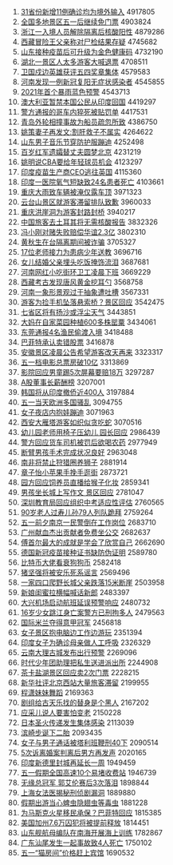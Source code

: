 1. [31省份新增11例确诊均为境外输入](http://www.baidu.com/baidu?cl=3&tn=SE_baiduhomet8_jmjb7mjw&rsv_dl=fyb_top&fr=top1000&wd=31%CA%A1%B7%DD%D0%C2%D4%F611%C0%FD%C8%B7%D5%EF%BE%F9%CE%AA%BE%B3%CD%E2%CA%E4%C8%EB) 4917805
1. [全国多地景区五一后继续免门票](http://www.baidu.com/baidu?cl=3&tn=SE_baiduhomet8_jmjb7mjw&rsv_dl=fyb_top&fr=top1000&wd=%C8%AB%B9%FA%B6%E0%B5%D8%BE%B0%C7%F8%CE%E5%D2%BB%BA%F3%BC%CC%D0%F8%C3%E2%C3%C5%C6%B1) 4903824
1. [浙江一入境人员解除隔离后核酸阳性](http://www.baidu.com/baidu?cl=3&tn=SE_baiduhomet8_jmjb7mjw&rsv_dl=fyb_top&fr=top1000&wd=%D5%E3%BD%AD%D2%BB%C8%EB%BE%B3%C8%CB%D4%B1%BD%E2%B3%FD%B8%F4%C0%EB%BA%F3%BA%CB%CB%E1%D1%F4%D0%D4) 4879286
1. [西藏冒险王父亲称对尸检结果存疑](http://www.baidu.com/baidu?cl=3&tn=SE_baiduhomet8_jmjb7mjw&rsv_dl=fyb_top&fr=top1000&wd=%CE%F7%B2%D8%C3%B0%CF%D5%CD%F5%B8%B8%C7%D7%B3%C6%B6%D4%CA%AC%BC%EC%BD%E1%B9%FB%B4%E6%D2%C9) 4745682
1. [山东接种疫苗后可升级为金色健康码](http://www.baidu.com/baidu?cl=3&tn=SE_baiduhomet8_jmjb7mjw&rsv_dl=fyb_top&fr=top1000&wd=%C9%BD%B6%AB%BD%D3%D6%D6%D2%DF%C3%E7%BA%F3%BF%C9%C9%FD%BC%B6%CE%AA%BD%F0%C9%AB%BD%A1%BF%B5%C2%EB) 4732190
1. [湖北一景区人太多游客大喊退票](http://www.baidu.com/baidu?cl=3&tn=SE_baiduhomet8_jmjb7mjw&rsv_dl=fyb_top&fr=top1000&wd=%BA%FE%B1%B1%D2%BB%BE%B0%C7%F8%C8%CB%CC%AB%B6%E0%D3%CE%BF%CD%B4%F3%BA%B0%CD%CB%C6%B1) 4708511
1. [卫国戍边英雄获评五四奖章集体](http://www.baidu.com/baidu?cl=3&tn=SE_baiduhomet8_jmjb7mjw&rsv_dl=fyb_top&fr=top1000&wd=%CE%C0%B9%FA%CA%F9%B1%DF%D3%A2%D0%DB%BB%F1%C6%C0%CE%E5%CB%C4%BD%B1%D5%C2%BC%AF%CC%E5) 4579583
1. [河南发现一例新冠复阳无症状感染者](http://www.baidu.com/baidu?cl=3&tn=SE_baiduhomet8_jmjb7mjw&rsv_dl=fyb_top&fr=top1000&wd=%BA%D3%C4%CF%B7%A2%CF%D6%D2%BB%C0%FD%D0%C2%B9%DA%B8%B4%D1%F4%CE%DE%D6%A2%D7%B4%B8%D0%C8%BE%D5%DF) 4545855
1. [2021年首个暴雨蓝色预警](http://www.baidu.com/baidu?cl=3&tn=SE_baiduhomet8_jmjb7mjw&rsv_dl=fyb_top&fr=top1000&wd=2021%C4%EA%CA%D7%B8%F6%B1%A9%D3%EA%C0%B6%C9%AB%D4%A4%BE%AF) 4543713
1. [澳大利亚暂禁本国公民从印度回国](http://www.baidu.com/baidu?cl=3&tn=SE_baiduhomet8_jmjb7mjw&rsv_dl=fyb_top&fr=top1000&wd=%B0%C4%B4%F3%C0%FB%D1%C7%D4%DD%BD%FB%B1%BE%B9%FA%B9%AB%C3%F1%B4%D3%D3%A1%B6%C8%BB%D8%B9%FA) 4419297
1. [警方通报的哥车内猝死被贴罚单](http://www.baidu.com/baidu?cl=3&tn=SE_baiduhomet8_jmjb7mjw&rsv_dl=fyb_top&fr=top1000&wd=%BE%AF%B7%BD%CD%A8%B1%A8%B5%C4%B8%E7%B3%B5%C4%DA%E2%A7%CB%C0%B1%BB%CC%F9%B7%A3%B5%A5) 4417531
1. [青岛外轮相撞事故为船员疏忽所致](http://www.baidu.com/baidu?cl=3&tn=SE_baiduhomet8_jmjb7mjw&rsv_dl=fyb_top&fr=top1000&wd=%C7%E0%B5%BA%CD%E2%C2%D6%CF%E0%D7%B2%CA%C2%B9%CA%CE%AA%B4%AC%D4%B1%CA%E8%BA%F6%CB%F9%D6%C2) 4386750
1. [姚策妻子再发文:割肝救子不属实](http://www.baidu.com/baidu?cl=3&tn=SE_baiduhomet8_jmjb7mjw&rsv_dl=fyb_top&fr=top1000&wd=%D2%A6%B2%DF%C6%DE%D7%D3%D4%D9%B7%A2%CE%C4%3A%B8%EE%B8%CE%BE%C8%D7%D3%B2%BB%CA%F4%CA%B5) 4264622
1. [山东男子音乐节穿防护服蹦迪](http://www.baidu.com/baidu?cl=3&tn=SE_baiduhomet8_jmjb7mjw&rsv_dl=fyb_top&fr=top1000&wd=%C9%BD%B6%AB%C4%D0%D7%D3%D2%F4%C0%D6%BD%DA%B4%A9%B7%C0%BB%A4%B7%FE%B1%C4%B5%CF) 4252498
1. [百岁红军遗孀替丈夫圆梦北京](http://www.baidu.com/baidu?cl=3&tn=SE_baiduhomet8_jmjb7mjw&rsv_dl=fyb_top&fr=top1000&wd=%B0%D9%CB%EA%BA%EC%BE%FC%D2%C5%E6%D7%CC%E6%D5%C9%B7%F2%D4%B2%C3%CE%B1%B1%BE%A9) 4231219
1. [姚明说CBA要给年轻球员机会](http://www.baidu.com/baidu?cl=3&tn=SE_baiduhomet8_jmjb7mjw&rsv_dl=fyb_top&fr=top1000&wd=%D2%A6%C3%F7%CB%B5CBA%D2%AA%B8%F8%C4%EA%C7%E1%C7%F2%D4%B1%BB%FA%BB%E1) 4123297
1. [印度疫苗生产商CEO逃往英国](http://www.baidu.com/baidu?cl=3&tn=SE_baiduhomet8_jmjb7mjw&rsv_dl=fyb_top&fr=top1000&wd=%D3%A1%B6%C8%D2%DF%C3%E7%C9%FA%B2%FA%C9%CCCEO%CC%D3%CD%F9%D3%A2%B9%FA) 4115360
1. [印度一医院氧气短缺致24名患者死亡](http://www.baidu.com/baidu?cl=3&tn=SE_baiduhomet8_jmjb7mjw&rsv_dl=fyb_top&fr=top1000&wd=%D3%A1%B6%C8%D2%BB%D2%BD%D4%BA%D1%F5%C6%F8%B6%CC%C8%B1%D6%C224%C3%FB%BB%BC%D5%DF%CB%C0%CD%F6) 4103661
1. [重庆大雨致车辆被淹仅露车顶](http://www.baidu.com/baidu?cl=3&tn=SE_baiduhomet8_jmjb7mjw&rsv_dl=fyb_top&fr=top1000&wd=%D6%D8%C7%EC%B4%F3%D3%EA%D6%C2%B3%B5%C1%BE%B1%BB%D1%CD%BD%F6%C2%B6%B3%B5%B6%A5) 3971323
1. [云台山景区就游客滞留排队致歉](http://www.baidu.com/baidu?cl=3&tn=SE_baiduhomet8_jmjb7mjw&rsv_dl=fyb_top&fr=top1000&wd=%D4%C6%CC%A8%C9%BD%BE%B0%C7%F8%BE%CD%D3%CE%BF%CD%D6%CD%C1%F4%C5%C5%B6%D3%D6%C2%C7%B8) 3960033
1. [重庆洪崖洞为游客封路封桥](http://www.baidu.com/baidu?cl=3&tn=SE_baiduhomet8_jmjb7mjw&rsv_dl=fyb_top&fr=top1000&wd=%D6%D8%C7%EC%BA%E9%D1%C2%B6%B4%CE%AA%D3%CE%BF%CD%B7%E2%C2%B7%B7%E2%C7%C5) 3940217
1. [中国旅客去土耳其将无需核酸报告](http://www.baidu.com/baidu?cl=3&tn=SE_baiduhomet8_jmjb7mjw&rsv_dl=fyb_top&fr=top1000&wd=%D6%D0%B9%FA%C2%C3%BF%CD%C8%A5%CD%C1%B6%FA%C6%E4%BD%AB%CE%DE%D0%E8%BA%CB%CB%E1%B1%A8%B8%E6) 3832326
1. [冯小刚对赌失败赔偿华谊2.3亿](http://www.baidu.com/baidu?cl=3&tn=SE_baiduhomet8_jmjb7mjw&rsv_dl=fyb_top&fr=top1000&wd=%B7%EB%D0%A1%B8%D5%B6%D4%B6%C4%CA%A7%B0%DC%C5%E2%B3%A5%BB%AA%D2%EA2.3%D2%DA) 3802310
1. [黄秋生在台隔离期间被诈骗](http://www.baidu.com/baidu?cl=3&tn=SE_baiduhomet8_jmjb7mjw&rsv_dl=fyb_top&fr=top1000&wd=%BB%C6%C7%EF%C9%FA%D4%DA%CC%A8%B8%F4%C0%EB%C6%DA%BC%E4%B1%BB%D5%A9%C6%AD) 3705327
1. [17位老师接力为患病少年送教](http://www.baidu.com/baidu?cl=3&tn=SE_baiduhomet8_jmjb7mjw&rsv_dl=fyb_top&fr=top1000&wd=17%CE%BB%C0%CF%CA%A6%BD%D3%C1%A6%CE%AA%BB%BC%B2%A1%C9%D9%C4%EA%CB%CD%BD%CC) 3696716
1. [女儿结婚父亲埋头吃饭掩饰流泪](http://www.baidu.com/baidu?cl=3&tn=SE_baiduhomet8_jmjb7mjw&rsv_dl=fyb_top&fr=top1000&wd=%C5%AE%B6%F9%BD%E1%BB%E9%B8%B8%C7%D7%C2%F1%CD%B7%B3%D4%B7%B9%D1%DA%CA%CE%C1%F7%C0%E1) 3687681
1. [河南网红小吃街环卫工凌晨下班](http://www.baidu.com/baidu?cl=3&tn=SE_baiduhomet8_jmjb7mjw&rsv_dl=fyb_top&fr=top1000&wd=%BA%D3%C4%CF%CD%F8%BA%EC%D0%A1%B3%D4%BD%D6%BB%B7%CE%C0%B9%A4%C1%E8%B3%BF%CF%C2%B0%E0) 3669229
1. [西藏考古发现唐风黄金挖耳勺](http://www.baidu.com/baidu?cl=3&tn=SE_baiduhomet8_jmjb7mjw&rsv_dl=fyb_top&fr=top1000&wd=%CE%F7%B2%D8%BF%BC%B9%C5%B7%A2%CF%D6%CC%C6%B7%E7%BB%C6%BD%F0%CD%DA%B6%FA%C9%D7) 3568758
1. [河南一象形景观过于抽象遭吐槽](http://www.baidu.com/baidu?cl=3&tn=SE_baiduhomet8_jmjb7mjw&rsv_dl=fyb_top&fr=top1000&wd=%BA%D3%C4%CF%D2%BB%CF%F3%D0%CE%BE%B0%B9%DB%B9%FD%D3%DA%B3%E9%CF%F3%D4%E2%CD%C2%B2%DB) 3567331
1. [游客为捡手机坠落悬索桥？景区回应](http://www.baidu.com/baidu?cl=3&tn=SE_baiduhomet8_jmjb7mjw&rsv_dl=fyb_top&fr=top1000&wd=%D3%CE%BF%CD%CE%AA%BC%F1%CA%D6%BB%FA%D7%B9%C2%E4%D0%FC%CB%F7%C7%C5%A3%BF%BE%B0%C7%F8%BB%D8%D3%A6) 3542475
1. [七省区将有扬沙或浮尘天气](http://www.baidu.com/baidu?cl=3&tn=SE_baiduhomet8_jmjb7mjw&rsv_dl=fyb_top&fr=top1000&wd=%C6%DF%CA%A1%C7%F8%BD%AB%D3%D0%D1%EF%C9%B3%BB%F2%B8%A1%B3%BE%CC%EC%C6%F8) 3443851
1. [大妈在自家菜园种植600多株罂粟](http://www.baidu.com/baidu?cl=3&tn=SE_baiduhomet8_jmjb7mjw&rsv_dl=fyb_top&fr=top1000&wd=%B4%F3%C2%E8%D4%DA%D7%D4%BC%D2%B2%CB%D4%B0%D6%D6%D6%B2600%B6%E0%D6%EA%F3%BF%CB%DA) 3434061
1. [东莞通报4名渔民偷渡入境](http://www.baidu.com/baidu?cl=3&tn=SE_baiduhomet8_jmjb7mjw&rsv_dl=fyb_top&fr=top1000&wd=%B6%AB%DD%B8%CD%A8%B1%A84%C3%FB%D3%E6%C3%F1%CD%B5%B6%C9%C8%EB%BE%B3) 3418488
1. [巴菲特承认卖错股票](http://www.baidu.com/baidu?cl=3&tn=SE_baiduhomet8_jmjb7mjw&rsv_dl=fyb_top&fr=top1000&wd=%B0%CD%B7%C6%CC%D8%B3%D0%C8%CF%C2%F4%B4%ED%B9%C9%C6%B1) 3416878
1. [安徽景区凌晨公告希望游客改天再来](http://www.baidu.com/baidu?cl=3&tn=SE_baiduhomet8_jmjb7mjw&rsv_dl=fyb_top&fr=top1000&wd=%B0%B2%BB%D5%BE%B0%C7%F8%C1%E8%B3%BF%B9%AB%B8%E6%CF%A3%CD%FB%D3%CE%BF%CD%B8%C4%CC%EC%D4%D9%C0%B4) 3323317
1. [五一档电影总票房破10亿](http://www.baidu.com/baidu?cl=3&tn=SE_baiduhomet8_jmjb7mjw&rsv_dl=fyb_top&fr=top1000&wd=%CE%E5%D2%BB%B5%B5%B5%E7%D3%B0%D7%DC%C6%B1%B7%BF%C6%C610%D2%DA) 3313869
1. [影院回应男童踢5次屏幕要赔18万](http://www.baidu.com/baidu?cl=3&tn=SE_baiduhomet8_jmjb7mjw&rsv_dl=fyb_top&fr=top1000&wd=%D3%B0%D4%BA%BB%D8%D3%A6%C4%D0%CD%AF%CC%DF5%B4%CE%C6%C1%C4%BB%D2%AA%C5%E218%CD%F2) 3297287
1. [A股董事长薪酬榜](http://www.baidu.com/baidu?cl=3&tn=SE_baiduhomet8_jmjb7mjw&rsv_dl=fyb_top&fr=top1000&wd=A%B9%C9%B6%AD%CA%C2%B3%A4%D0%BD%B3%EA%B0%F1) 3207001
1. [韩国将从印度撤侨近400人](http://www.baidu.com/baidu?cl=3&tn=SE_baiduhomet8_jmjb7mjw&rsv_dl=fyb_top&fr=top1000&wd=%BA%AB%B9%FA%BD%AB%B4%D3%D3%A1%B6%C8%B3%B7%C7%C8%BD%FC400%C8%CB) 3197884
1. [五一当天欧洲多国骚乱](http://www.baidu.com/baidu?cl=3&tn=SE_baiduhomet8_jmjb7mjw&rsv_dl=fyb_top&fr=top1000&wd=%CE%E5%D2%BB%B5%B1%CC%EC%C5%B7%D6%DE%B6%E0%B9%FA%C9%A7%C2%D2) 3094755
1. [女子夜店内抱娃蹦迪](http://www.baidu.com/baidu?cl=3&tn=SE_baiduhomet8_jmjb7mjw&rsv_dl=fyb_top&fr=top1000&wd=%C5%AE%D7%D3%D2%B9%B5%EA%C4%DA%B1%A7%CD%DE%B1%C4%B5%CF) 3071963
1. [西安大雁塔游客如织似贪吃蛇](http://www.baidu.com/baidu?cl=3&tn=SE_baiduhomet8_jmjb7mjw&rsv_dl=fyb_top&fr=top1000&wd=%CE%F7%B0%B2%B4%F3%D1%E3%CB%FE%D3%CE%BF%CD%C8%E7%D6%AF%CB%C6%CC%B0%B3%D4%C9%DF) 3070516
1. [幼儿园老师用椅子压幼儿 园长回应](http://www.baidu.com/baidu?cl=3&tn=SE_baiduhomet8_jmjb7mjw&rsv_dl=fyb_top&fr=top1000&wd=%D3%D7%B6%F9%D4%B0%C0%CF%CA%A6%D3%C3%D2%CE%D7%D3%D1%B9%D3%D7%B6%F9%20%D4%B0%B3%A4%BB%D8%D3%A6) 2986439
1. [警方回应货车司机被罚后欲喝农药](http://www.baidu.com/baidu?cl=3&tn=SE_baiduhomet8_jmjb7mjw&rsv_dl=fyb_top&fr=top1000&wd=%BE%AF%B7%BD%BB%D8%D3%A6%BB%F5%B3%B5%CB%BE%BB%FA%B1%BB%B7%A3%BA%F3%D3%FB%BA%C8%C5%A9%D2%A9) 2977949
1. [断臂男孩手术完成状况良好](http://www.baidu.com/baidu?cl=3&tn=SE_baiduhomet8_jmjb7mjw&rsv_dl=fyb_top&fr=top1000&wd=%B6%CF%B1%DB%C4%D0%BA%A2%CA%D6%CA%F5%CD%EA%B3%C9%D7%B4%BF%F6%C1%BC%BA%C3) 2963048
1. [南非将禁止狩猎圈养狮子](http://www.baidu.com/baidu?cl=3&tn=SE_baiduhomet8_jmjb7mjw&rsv_dl=fyb_top&fr=top1000&wd=%C4%CF%B7%C7%BD%AB%BD%FB%D6%B9%E1%F7%C1%D4%C8%A6%D1%F8%CA%A8%D7%D3) 2881914
1. [章子怡小苹果手挽手逛街](http://www.baidu.com/baidu?cl=3&tn=SE_baiduhomet8_jmjb7mjw&rsv_dl=fyb_top&fr=top1000&wd=%D5%C2%D7%D3%E2%F9%D0%A1%C6%BB%B9%FB%CA%D6%CD%EC%CA%D6%B9%E4%BD%D6) 2873721
1. [园方回应饲养员直播给猴子化妆](http://www.baidu.com/baidu?cl=3&tn=SE_baiduhomet8_jmjb7mjw&rsv_dl=fyb_top&fr=top1000&wd=%D4%B0%B7%BD%BB%D8%D3%A6%CB%C7%D1%F8%D4%B1%D6%B1%B2%A5%B8%F8%BA%EF%D7%D3%BB%AF%D7%B1) 2859341
1. [男孩坐长城上写作文 景区回应](http://www.baidu.com/baidu?cl=3&tn=SE_baiduhomet8_jmjb7mjw&rsv_dl=fyb_top&fr=top1000&wd=%C4%D0%BA%A2%D7%F8%B3%A4%B3%C7%C9%CF%D0%B4%D7%F7%CE%C4%20%BE%B0%C7%F8%BB%D8%D3%A6) 2781047
1. [深圳教育局回应组织中考适应性评估](http://www.baidu.com/baidu?cl=3&tn=SE_baiduhomet8_jmjb7mjw&rsv_dl=fyb_top&fr=top1000&wd=%C9%EE%DB%DA%BD%CC%D3%FD%BE%D6%BB%D8%D3%A6%D7%E9%D6%AF%D6%D0%BF%BC%CA%CA%D3%A6%D0%D4%C6%C0%B9%C0) 2760565
1. [90岁老人过寿儿孙79人列队跪拜](http://www.baidu.com/baidu?cl=3&tn=SE_baiduhomet8_jmjb7mjw&rsv_dl=fyb_top&fr=top1000&wd=90%CB%EA%C0%CF%C8%CB%B9%FD%CA%D9%B6%F9%CB%EF79%C8%CB%C1%D0%B6%D3%B9%F2%B0%DD) 2759264
1. [五一前夕南京一民警倒在工作岗位](http://www.baidu.com/baidu?cl=3&tn=SE_baiduhomet8_jmjb7mjw&rsv_dl=fyb_top&fr=top1000&wd=%CE%E5%D2%BB%C7%B0%CF%A6%C4%CF%BE%A9%D2%BB%C3%F1%BE%AF%B5%B9%D4%DA%B9%A4%D7%F7%B8%DA%CE%BB) 2683710
1. [广州献血杰出贡献者免费坐公交](http://www.baidu.com/baidu?cl=3&tn=SE_baiduhomet8_jmjb7mjw&rsv_dl=fyb_top&fr=top1000&wd=%B9%E3%D6%DD%CF%D7%D1%AA%BD%DC%B3%F6%B9%B1%CF%D7%D5%DF%C3%E2%B7%D1%D7%F8%B9%AB%BD%BB) 2682637
1. [傅首尔最大的成就是学会了欣赏自己](http://www.baidu.com/baidu?cl=3&tn=SE_baiduhomet8_jmjb7mjw&rsv_dl=fyb_top&fr=top1000&wd=%B8%B5%CA%D7%B6%FB%D7%EE%B4%F3%B5%C4%B3%C9%BE%CD%CA%C7%D1%A7%BB%E1%C1%CB%D0%C0%C9%CD%D7%D4%BC%BA) 2662690
1. [德国新冠疫苗接种证书缺防伪证明](http://www.baidu.com/baidu?cl=3&tn=SE_baiduhomet8_jmjb7mjw&rsv_dl=fyb_top&fr=top1000&wd=%B5%C2%B9%FA%D0%C2%B9%DA%D2%DF%C3%E7%BD%D3%D6%D6%D6%A4%CA%E9%C8%B1%B7%C0%CE%B1%D6%A4%C3%F7) 2589780
1. [比特币大佬看衰狗狗币](http://www.baidu.com/baidu?cl=3&tn=SE_baiduhomet8_jmjb7mjw&rsv_dl=fyb_top&fr=top1000&wd=%B1%C8%CC%D8%B1%D2%B4%F3%C0%D0%BF%B4%CB%A5%B9%B7%B9%B7%B1%D2) 2582418
1. [猪坚强将被安乐死系谣言](http://www.baidu.com/baidu?cl=3&tn=SE_baiduhomet8_jmjb7mjw&rsv_dl=fyb_top&fr=top1000&wd=%D6%ED%BC%E1%C7%BF%BD%AB%B1%BB%B0%B2%C0%D6%CB%C0%CF%B5%D2%A5%D1%D4) 2569496
1. [一家四口爬野长城父亲跌落15米断崖](http://www.baidu.com/baidu?cl=3&tn=SE_baiduhomet8_jmjb7mjw&rsv_dl=fyb_top&fr=top1000&wd=%D2%BB%BC%D2%CB%C4%BF%DA%C5%C0%D2%B0%B3%A4%B3%C7%B8%B8%C7%D7%B5%F8%C2%E415%C3%D7%B6%CF%D1%C2) 2503958
1. [新娘闺蜜拉横幅喊话新郎](http://www.baidu.com/baidu?cl=3&tn=SE_baiduhomet8_jmjb7mjw&rsv_dl=fyb_top&fr=top1000&wd=%D0%C2%C4%EF%B9%EB%C3%DB%C0%AD%BA%E1%B7%F9%BA%B0%BB%B0%D0%C2%C0%C9) 2483397
1. [大兴机场启动航班延误预警响应](http://www.baidu.com/baidu?cl=3&tn=SE_baiduhomet8_jmjb7mjw&rsv_dl=fyb_top&fr=top1000&wd=%B4%F3%D0%CB%BB%FA%B3%A1%C6%F4%B6%AF%BA%BD%B0%E0%D1%D3%CE%F3%D4%A4%BE%AF%CF%EC%D3%A6) 2480732
1. [16岁少女跳江身亡案警方已刑拘多人](http://www.baidu.com/baidu?cl=3&tn=SE_baiduhomet8_jmjb7mjw&rsv_dl=fyb_top&fr=top1000&wd=16%CB%EA%C9%D9%C5%AE%CC%F8%BD%AD%C9%ED%CD%F6%B0%B8%BE%AF%B7%BD%D2%D1%D0%CC%BE%D0%B6%E0%C8%CB) 2479563
1. [国际米兰夺得意甲冠军](http://www.baidu.com/baidu?cl=3&tn=SE_baiduhomet8_jmjb7mjw&rsv_dl=fyb_top&fr=top1000&wd=%B9%FA%BC%CA%C3%D7%C0%BC%B6%E1%B5%C3%D2%E2%BC%D7%B9%DA%BE%FC) 2456818
1. [女子景区抱电脑边工作边游玩](http://www.baidu.com/baidu?cl=3&tn=SE_baiduhomet8_jmjb7mjw&rsv_dl=fyb_top&fr=top1000&wd=%C5%AE%D7%D3%BE%B0%C7%F8%B1%A7%B5%E7%C4%D4%B1%DF%B9%A4%D7%F7%B1%DF%D3%CE%CD%E6) 2351394
1. [印度女子为确诊母亲做人工呼吸](http://www.baidu.com/baidu?cl=3&tn=SE_baiduhomet8_jmjb7mjw&rsv_dl=fyb_top&fr=top1000&wd=%D3%A1%B6%C8%C5%AE%D7%D3%CE%AA%C8%B7%D5%EF%C4%B8%C7%D7%D7%F6%C8%CB%B9%A4%BA%F4%CE%FC) 2326329
1. [云南大理古城发布出行预警](http://www.baidu.com/baidu?cl=3&tn=SE_baiduhomet8_jmjb7mjw&rsv_dl=fyb_top&fr=top1000&wd=%D4%C6%C4%CF%B4%F3%C0%ED%B9%C5%B3%C7%B7%A2%B2%BC%B3%F6%D0%D0%D4%A4%BE%AF) 2269096
1. [时代少年团助理把私生送进派出所](http://www.baidu.com/baidu?cl=3&tn=SE_baiduhomet8_jmjb7mjw&rsv_dl=fyb_top&fr=top1000&wd=%CA%B1%B4%FA%C9%D9%C4%EA%CD%C5%D6%FA%C0%ED%B0%D1%CB%BD%C9%FA%CB%CD%BD%F8%C5%C9%B3%F6%CB%F9) 2244908
1. [茶卡盐湖景区回应卖2次门票](http://www.baidu.com/baidu?cl=3&tn=SE_baiduhomet8_jmjb7mjw&rsv_dl=fyb_top&fr=top1000&wd=%B2%E8%BF%A8%D1%CE%BA%FE%BE%B0%C7%F8%BB%D8%D3%A6%C2%F42%B4%CE%C3%C5%C6%B1) 2228215
1. [新华社评北京西站大量旅客滞留](http://www.baidu.com/baidu?cl=3&tn=SE_baiduhomet8_jmjb7mjw&rsv_dl=fyb_top&fr=top1000&wd=%D0%C2%BB%AA%C9%E7%C6%C0%B1%B1%BE%A9%CE%F7%D5%BE%B4%F3%C1%BF%C2%C3%BF%CD%D6%CD%C1%F4) 2199955
1. [程潇妹妹舞蹈](http://www.baidu.com/baidu?cl=3&tn=SE_baiduhomet8_jmjb7mjw&rsv_dl=fyb_top&fr=top1000&wd=%B3%CC%E4%EC%C3%C3%C3%C3%CE%E8%B5%B8) 2169363
1. [剧组给古天乐找的替身是个黑人](http://www.baidu.com/baidu?cl=3&tn=SE_baiduhomet8_jmjb7mjw&rsv_dl=fyb_top&fr=top1000&wd=%BE%E7%D7%E9%B8%F8%B9%C5%CC%EC%C0%D6%D5%D2%B5%C4%CC%E6%C9%ED%CA%C7%B8%F6%BA%DA%C8%CB) 2167202
1. [应采儿说人要害怕变老](http://www.baidu.com/baidu?cl=3&tn=SE_baiduhomet8_jmjb7mjw&rsv_dl=fyb_top&fr=top1000&wd=%D3%A6%B2%C9%B6%F9%CB%B5%C8%CB%D2%AA%BA%A6%C5%C2%B1%E4%C0%CF) 2150228
1. [日本圣火传递发生集体感染](http://www.baidu.com/baidu?cl=3&tn=SE_baiduhomet8_jmjb7mjw&rsv_dl=fyb_top&fr=top1000&wd=%C8%D5%B1%BE%CA%A5%BB%F0%B4%AB%B5%DD%B7%A2%C9%FA%BC%AF%CC%E5%B8%D0%C8%BE) 2113039
1. [滨崎步诞下二胎](http://www.baidu.com/baidu?cl=3&tn=SE_baiduhomet8_jmjb7mjw&rsv_dl=fyb_top&fr=top1000&wd=%B1%F5%C6%E9%B2%BD%B5%AE%CF%C2%B6%FE%CC%A5) 2093435
1. [女子与男子通话被塔利班鞭刑40下](http://www.baidu.com/baidu?cl=3&tn=SE_baiduhomet8_jmjb7mjw&rsv_dl=fyb_top&fr=top1000&wd=%C5%AE%D7%D3%D3%EB%C4%D0%D7%D3%CD%A8%BB%B0%B1%BB%CB%FE%C0%FB%B0%E0%B1%DE%D0%CC40%CF%C2) 2090514
1. [5次诉离婚案判离后男方再发声](http://www.baidu.com/baidu?cl=3&tn=SE_baiduhomet8_jmjb7mjw&rsv_dl=fyb_top&fr=top1000&wd=5%B4%CE%CB%DF%C0%EB%BB%E9%B0%B8%C5%D0%C0%EB%BA%F3%C4%D0%B7%BD%D4%D9%B7%A2%C9%F9) 2020165
1. [印度新德里封城再延长一周](http://www.baidu.com/baidu?cl=3&tn=SE_baiduhomet8_jmjb7mjw&rsv_dl=fyb_top&fr=top1000&wd=%D3%A1%B6%C8%D0%C2%B5%C2%C0%EF%B7%E2%B3%C7%D4%D9%D1%D3%B3%A4%D2%BB%D6%DC) 1949459
1. [五一假期全国高速10个易堵收费站](http://www.baidu.com/baidu?cl=3&tn=SE_baiduhomet8_jmjb7mjw&rsv_dl=fyb_top&fr=top1000&wd=%CE%E5%D2%BB%BC%D9%C6%DA%C8%AB%B9%FA%B8%DF%CB%D910%B8%F6%D2%D7%B6%C2%CA%D5%B7%D1%D5%BE) 1946739
1. [无缘总冠军 郭艾伦赛后3次落泪](http://www.baidu.com/baidu?cl=3&tn=SE_baiduhomet8_jmjb7mjw&rsv_dl=fyb_top&fr=top1000&wd=%CE%DE%D4%B5%D7%DC%B9%DA%BE%FC%20%B9%F9%B0%AC%C2%D7%C8%FC%BA%F33%B4%CE%C2%E4%C0%E1) 1898844
1. [上海女法医揭秘刑侦剧漏洞](http://www.baidu.com/baidu?cl=3&tn=SE_baiduhomet8_jmjb7mjw&rsv_dl=fyb_top&fr=top1000&wd=%C9%CF%BA%A3%C5%AE%B7%A8%D2%BD%BD%D2%C3%D8%D0%CC%D5%EC%BE%E7%C2%A9%B6%B4) 1889880
1. [假期出游当心蜱虫隐翅虫等毒虫](http://www.baidu.com/baidu?cl=3&tn=SE_baiduhomet8_jmjb7mjw&rsv_dl=fyb_top&fr=top1000&wd=%BC%D9%C6%DA%B3%F6%D3%CE%B5%B1%D0%C4%F2%E7%B3%E6%D2%FE%B3%E1%B3%E6%B5%C8%B6%BE%B3%E6) 1881228
1. [为马斯克火星移民承保？巴菲特回应](http://www.baidu.com/baidu?cl=3&tn=SE_baiduhomet8_jmjb7mjw&rsv_dl=fyb_top&fr=top1000&wd=%CE%AA%C2%ED%CB%B9%BF%CB%BB%F0%D0%C7%D2%C6%C3%F1%B3%D0%B1%A3%A3%BF%B0%CD%B7%C6%CC%D8%BB%D8%D3%A6) 1815385
1. [美国加州7.6万囚犯将被提前释放](http://www.baidu.com/baidu?cl=3&tn=SE_baiduhomet8_jmjb7mjw&rsv_dl=fyb_top&fr=top1000&wd=%C3%C0%B9%FA%BC%D3%D6%DD7.6%CD%F2%C7%F4%B7%B8%BD%AB%B1%BB%CC%E1%C7%B0%CA%CD%B7%C5) 1814451
1. [山东舰航母编队在南海开展海上训练](http://www.baidu.com/baidu?cl=3&tn=SE_baiduhomet8_jmjb7mjw&rsv_dl=fyb_top&fr=top1000&wd=%C9%BD%B6%AB%BD%A2%BA%BD%C4%B8%B1%E0%B6%D3%D4%DA%C4%CF%BA%A3%BF%AA%D5%B9%BA%A3%C9%CF%D1%B5%C1%B7) 1782867
1. [广东汕尾发生一起事故致4人死亡](http://www.baidu.com/baidu?cl=3&tn=SE_baiduhomet8_jmjb7mjw&rsv_dl=fyb_top&fr=top1000&wd=%B9%E3%B6%AB%C9%C7%CE%B2%B7%A2%C9%FA%D2%BB%C6%F0%CA%C2%B9%CA%D6%C24%C8%CB%CB%C0%CD%F6) 1750102
1. [五一“猫房间”价格赶上宾馆](http://www.baidu.com/baidu?cl=3&tn=SE_baiduhomet8_jmjb7mjw&rsv_dl=fyb_top&fr=top1000&wd=%CE%E5%D2%BB%A1%B0%C3%A8%B7%BF%BC%E4%A1%B1%BC%DB%B8%F1%B8%CF%C9%CF%B1%F6%B9%DD) 1690532